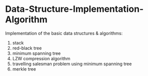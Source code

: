 # Data-Structure-Implementation-Algorithm
Implementation of the basic data structures & algorithms:
1. stack
2. red-black tree
3. minimum spanning tree
4. LZW compression algorithm
5. travelling salesman problem using minimum spanning tree
6. merkle tree
